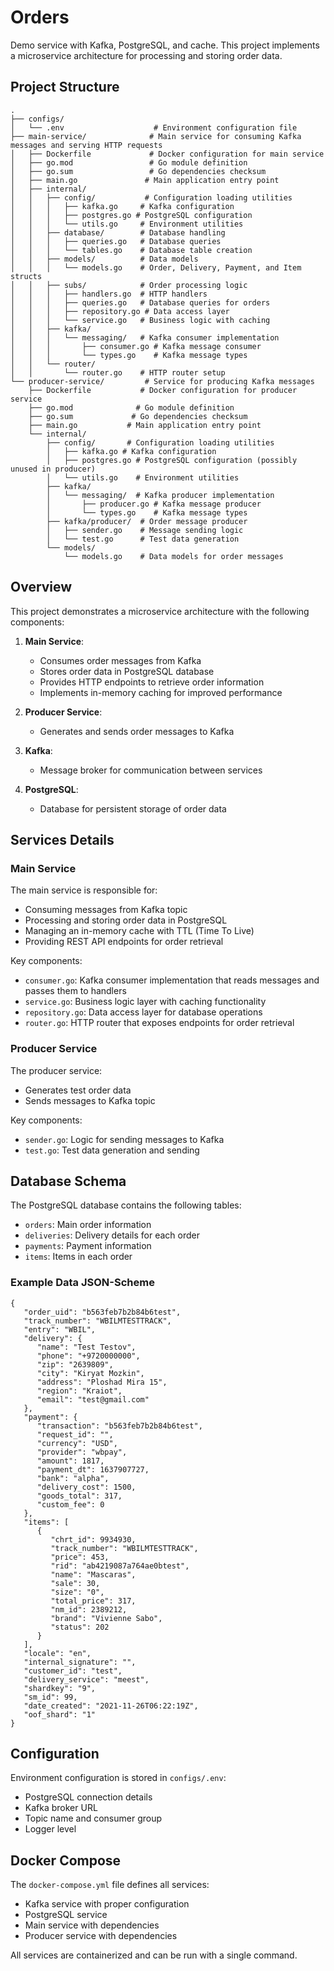 # Orders

Demo service with Kafka, PostgreSQL, and cache. This project implements a microservice architecture for processing and storing order data.

## Project Structure

```
.
├── configs/
│   └── .env                    # Environment configuration file
├── main-service/              # Main service for consuming Kafka messages and serving HTTP requests
│   ├── Dockerfile             # Docker configuration for main service
│   ├── go.mod                 # Go module definition
│   ├── go.sum                 # Go dependencies checksum
│   ├── main.go               # Main application entry point
│   ├── internal/
│   │   ├── config/           # Configuration loading utilities
│   │   │   ├── kafka.go     # Kafka configuration
│   │   │   ├── postgres.go # PostgreSQL configuration
│   │   │   └── utils.go     # Environment utilities
│   │   ├── database/        # Database handling
│   │   │   ├── queries.go   # Database queries
│   │   │   └── tables.go    # Database table creation
│   │   ├── models/          # Data models
│   │   │   └── models.go    # Order, Delivery, Payment, and Item structs
│   │   ├── subs/            # Order processing logic
│   │   │   ├── handlers.go  # HTTP handlers
│   │   │   ├── queries.go   # Database queries for orders
│   │   │   ├── repository.go # Data access layer
│   │   │   └── service.go   # Business logic with caching
│   │   ├── kafka/
│   │   │   └── messaging/   # Kafka consumer implementation
│   │   │       ├── consumer.go # Kafka message consumer
│   │   │       └── types.go    # Kafka message types
│   │   └── router/
│   │       └── router.go    # HTTP router setup
└── producer-service/         # Service for producing Kafka messages
    ├── Dockerfile           # Docker configuration for producer service
    ├── go.mod              # Go module definition
    ├── go.sum             # Go dependencies checksum
    ├── main.go           # Main application entry point
    └── internal/
        ├── config/       # Configuration loading utilities
        │   ├── kafka.go # Kafka configuration
        │   ├── postgres.go # PostgreSQL configuration (possibly unused in producer)
        │   └── utils.go    # Environment utilities
        ├── kafka/
        │   └── messaging/  # Kafka producer implementation
        │       ├── producer.go # Kafka message producer
        │       └── types.go    # Kafka message types
        ├── kafka/producer/  # Order message producer
        │   ├── sender.go    # Message sending logic
        │   └── test.go      # Test data generation
        └── models/
            └── models.go    # Data models for order messages
```

## Overview

This project demonstrates a microservice architecture with the following components:

1. **Main Service**:

   - Consumes order messages from Kafka
   - Stores order data in PostgreSQL database
   - Provides HTTP endpoints to retrieve order information
   - Implements in-memory caching for improved performance
2. **Producer Service**:

   - Generates and sends order messages to Kafka
3. **Kafka**:

   - Message broker for communication between services
4. **PostgreSQL**:

   - Database for persistent storage of order data

## Services Details

### Main Service

The main service is responsible for:

- Consuming messages from Kafka topic
- Processing and storing order data in PostgreSQL
- Managing an in-memory cache with TTL (Time To Live)
- Providing REST API endpoints for order retrieval

Key components:

- `consumer.go`: Kafka consumer implementation that reads messages and passes them to handlers
- `service.go`: Business logic layer with caching functionality
- `repository.go`: Data access layer for database operations
- `router.go`: HTTP router that exposes endpoints for order retrieval

### Producer Service

The producer service:

- Generates test order data
- Sends messages to Kafka topic

Key components:

- `sender.go`: Logic for sending messages to Kafka
- `test.go`: Test data generation and sending

## Database Schema

The PostgreSQL database contains the following tables:

- `orders`: Main order information
- `deliveries`: Delivery details for each order
- `payments`: Payment information
- `items`: Items in each order

### Example Data JSON-Scheme
```
{
   "order_uid": "b563feb7b2b84b6test",
   "track_number": "WBILMTESTTRACK",
   "entry": "WBIL",
   "delivery": {
      "name": "Test Testov",
      "phone": "+9720000000",
      "zip": "2639809",
      "city": "Kiryat Mozkin",
      "address": "Ploshad Mira 15",
      "region": "Kraiot",
      "email": "test@gmail.com"
   },
   "payment": {
      "transaction": "b563feb7b2b84b6test",
      "request_id": "",
      "currency": "USD",
      "provider": "wbpay",
      "amount": 1817,
      "payment_dt": 1637907727,
      "bank": "alpha",
      "delivery_cost": 1500,
      "goods_total": 317,
      "custom_fee": 0
   },
   "items": [
      {
         "chrt_id": 9934930,
         "track_number": "WBILMTESTTRACK",
         "price": 453,
         "rid": "ab4219087a764ae0btest",
         "name": "Mascaras",
         "sale": 30,
         "size": "0",
         "total_price": 317,
         "nm_id": 2389212,
         "brand": "Vivienne Sabo",
         "status": 202
      }
   ],
   "locale": "en",
   "internal_signature": "",
   "customer_id": "test",
   "delivery_service": "meest",
   "shardkey": "9",
   "sm_id": 99,
   "date_created": "2021-11-26T06:22:19Z",
   "oof_shard": "1"
}
```

## Configuration

Environment configuration is stored in `configs/.env`:

- PostgreSQL connection details
- Kafka broker URL
- Topic name and consumer group
- Logger level

## Docker Compose

The `docker-compose.yml` file defines all services:

- Kafka service with proper configuration
- PostgreSQL service
- Main service with dependencies
- Producer service with dependencies

All services are containerized and can be run with a single command.
